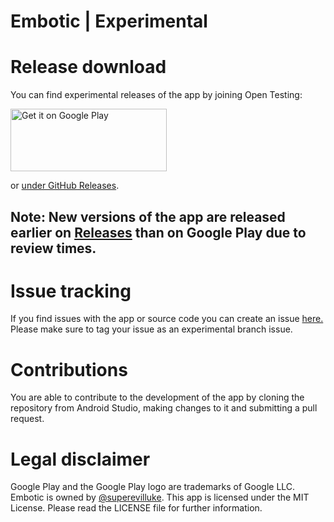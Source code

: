 # Embotic | Experimental

# Release download

You can find experimental releases of the app by joining Open Testing:

<a href='https://play.google.com/store/apps/details?id=com.xdliverblx.embotic&pcampaignid=pcampaignidMKT-Other-global-all-co-prtnr-py-PartBadge-Mar2515-1'><img alt='Get it on Google Play' src='https://play.google.com/intl/en_us/badges/static/images/badges/en_badge_web_generic.png' width="250" height="100"/></a>

or [under GitHub Releases](https://github.com/Embotic-xyz/EmboticApp/releases).
## Note: New versions of the app are released earlier on [Releases](https://github.com/Embotic-xyz/EmboticApp/releases) than on Google Play due to review times.

# Issue tracking

If you find issues with the app or source code you can create an issue [here.](https://github.com/Embotic-xyz/EmboticApp/issues) Please make sure to tag your issue as an experimental branch issue.

# Contributions

You are able to contribute to the development of the app by cloning the repository from Android Studio, making changes to it and submitting a pull request.


# Legal disclaimer

Google Play and the Google Play logo are trademarks of Google LLC. Embotic is owned by [@superevilluke](https://github.com/superevilluke). This app is licensed under the MIT License. Please read the LICENSE file for further information.
